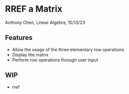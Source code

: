 # RREF a Matrix

Anthony Chen, Linear Algebra, 10/13/23

## Features

- Allow the usage of the three elementary row operations
- Display the matrix
- Perform row operations through user input

## WIP

- rref

